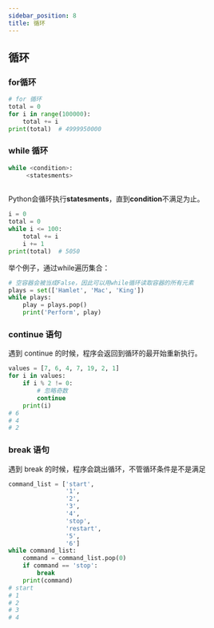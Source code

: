 ```yaml
---
sidebar_position: 8
title: 循环
---
```


## 循环

### for循环

```python showLineNumbers
# for 循环
total = 0
for i in range(100000):
    total += i
print(total)  # 4999950000
```

### while 循环

```python showLineNumbers
while <condition>:
     <statesments>
    
```

Python会循环执行**statesments**，直到**condition**不满足为止。

```python showLineNumbers
i = 0
total = 0
while i <= 100:
    total += i
    i += 1
print(total)  # 5050
```

举个例子，通过while遍历集合：

```python showLineNumbers
# 空容器会被当成False，因此可以用while循环读取容器的所有元素
plays = set(['Hamlet', 'Mac', 'King'])
while plays:
    play = plays.pop()
    print('Perform', play)
```

### continue 语句

遇到 continue 的时候，程序会返回到循环的最开始重新执行。

```python showLineNumbers
values = [7, 6, 4, 7, 19, 2, 1]
for i in values:
    if i % 2 != 0:
        # 忽略奇数
        continue
    print(i)
# 6
# 4
# 2
```

### break 语句

遇到 break 的时候，程序会跳出循环，不管循环条件是不是满足

```python showLineNumbers
command_list = ['start',
                '1',
                '2',
                '3',
                '4',
                'stop',
                'restart',
                '5',
                '6']
while command_list:
    command = command_list.pop(0)
    if command == 'stop':
        break
    print(command)
# start
# 1
# 2
# 3
# 4

```
